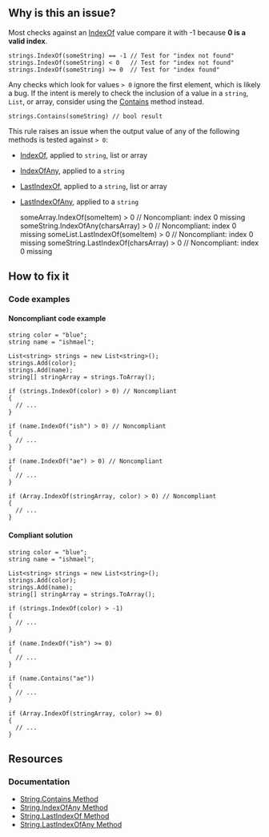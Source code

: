 ## Why is this an issue?
 
Most checks against an [IndexOf](https://learn.microsoft.com/en-us/dotnet/api/system.string.indexof) value compare it with -1 because **0 is a valid index**.

    strings.IndexOf(someString) == -1 // Test for "index not found"
    strings.IndexOf(someString) < 0   // Test for "index not found"
    strings.IndexOf(someString) >= 0  // Test for "index found"

Any checks which look for values `> 0` ignore the first element, which is likely a bug. If the intent is merely to check the inclusion of a value in a `string`, `List`, or array, consider using the [Contains](https://learn.microsoft.com/en-us/dotnet/api/system.string.contains) method instead.

    strings.Contains(someString) // bool result

This rule raises an issue when the output value of any of the following methods is tested against `> 0`:
 
- [IndexOf](https://learn.microsoft.com/en-us/dotnet/api/system.collections.ilist.indexof), applied to `string`, list or
  array
- [IndexOfAny](https://learn.microsoft.com/en-us/dotnet/api/system.string.indexofany), applied to a `string`
- [LastIndexOf](https://learn.microsoft.com/en-us/dotnet/api/system.string.lastindexof), applied to a `string`, list or
  array
- [LastIndexOfAny](https://learn.microsoft.com/en-us/dotnet/api/system.string.lastindexofany), applied to a `string`

    someArray.IndexOf(someItem) > 0        // Noncompliant: index 0 missing
    someString.IndexOfAny(charsArray) > 0  // Noncompliant: index 0 missing
    someList.LastIndexOf(someItem) > 0     // Noncompliant: index 0 missing
    someString.LastIndexOf(charsArray) > 0 // Noncompliant: index 0 missing

## How to fix it
 
### Code examples
 
#### Noncompliant code example

    string color = "blue";
    string name = "ishmael";
    
    List<string> strings = new List<string>();
    strings.Add(color);
    strings.Add(name);
    string[] stringArray = strings.ToArray();
    
    if (strings.IndexOf(color) > 0) // Noncompliant
    {
      // ...
    }
    
    if (name.IndexOf("ish") > 0) // Noncompliant
    {
      // ...
    }
    
    if (name.IndexOf("ae") > 0) // Noncompliant
    {
      // ...
    }
    
    if (Array.IndexOf(stringArray, color) > 0) // Noncompliant
    {
      // ...
    }

#### Compliant solution

    string color = "blue";
    string name = "ishmael";
    
    List<string> strings = new List<string>();
    strings.Add(color);
    strings.Add(name);
    string[] stringArray = strings.ToArray();
    
    if (strings.IndexOf(color) > -1)
    {
      // ...
    }
    
    if (name.IndexOf("ish") >= 0)
    {
      // ...
    }
    
    if (name.Contains("ae"))
    {
      // ...
    }
    
    if (Array.IndexOf(stringArray, color) >= 0)
    {
      // ...
    }

## Resources
 
### Documentation

- [String.Contains Method](https://learn.microsoft.com/en-us/dotnet/api/system.string.contains)
- [String.IndexOfAny Method](https://learn.microsoft.com/en-us/dotnet/api/system.string.indexofany)
- [String.LastIndexOf Method](https://learn.microsoft.com/en-us/dotnet/api/system.string.lastindexof)
- [String.LastIndexOfAny Method](https://learn.microsoft.com/en-us/dotnet/api/system.string.lastindexofany)